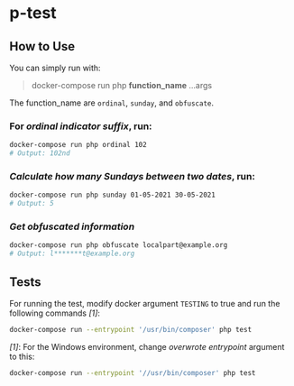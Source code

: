 # p-test

## How to Use

You can simply run with:

> docker-compose run php **function_name** ...args

The function_name are `ordinal`, `sunday`, and `obfuscate`.

### For *ordinal indicator suffix*, run:

```bash
docker-compose run php ordinal 102
# Output: 102nd
```

### *Calculate how many Sundays between two dates*, run:

```bash
docker-compose run php sunday 01-05-2021 30-05-2021
# Output: 5
```

### *Get obfuscated information*

```bash
docker-compose run php obfuscate localpart@example.org
# Output: l*******t@example.org
```

## Tests

For running the test, modify docker argument `TESTING` to true and run the following commands *[1]*:

```bash
docker-compose run --entrypoint '/usr/bin/composer' php test
```


*[1]*: For the Windows environment, change *overwrote entrypoint* argument to this:

```bash
docker-compose run --entrypoint '//usr/bin/composer' php test
```
